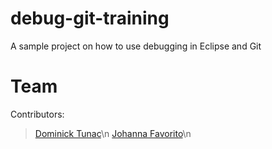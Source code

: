 # debug-git-training
A sample project on how to use debugging in Eclipse and Git


# Team <Team Name>

Contributors:

>[Dominick Tunac](https://nicktunac.github.io)\n
>[Johanna Favorito](https://johannafav.github.io)\n